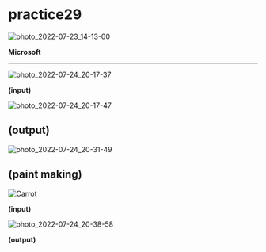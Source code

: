 # practice29

![photo_2022-07-23_14-13-00](https://user-images.githubusercontent.com/108235776/180600191-c15b07ad-9437-45a9-acbe-13715db13deb.jpg)

**Microsoft**

---
![photo_2022-07-24_20-17-37](https://user-images.githubusercontent.com/108235776/180655394-fd064657-8c4b-411d-baec-c9915a21a473.jpg)

**(input)**

![photo_2022-07-24_20-17-47](https://user-images.githubusercontent.com/108235776/180655425-84ab28ac-e991-43ec-a917-118777f096ff.jpg)

**(output)**
---

![photo_2022-07-24_20-31-49](https://user-images.githubusercontent.com/108235776/180655908-f793b7cc-8f03-460b-be4b-0fb7e12c48c3.jpg)

**(paint making)**
---

![Carrot](https://user-images.githubusercontent.com/108235776/180656128-c8d2a7a7-709d-4c34-a902-65cafbf158ee.jpg)

**(input)**

![photo_2022-07-24_20-38-58](https://user-images.githubusercontent.com/108235776/180656144-97ec5b28-e5d9-4226-93f0-347df12fe0ef.jpg)

**(output)**
